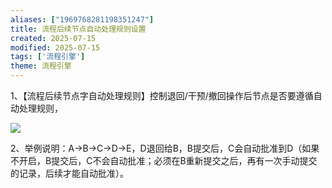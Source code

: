 ```yaml
---
aliases: ["1969768281198351247"]
title: 流程后续节点自动处理规则设置
created: 2025-07-15
modified: 2025-07-15
tags: ['流程引擎']
theme: 流程引擎
---
```


1、【流程后续节点字自动处理规则】控制退回/干预/撤回操作后节点是否要遵循自动处理规则，

![](b1012732b37682f1cb5eb73bc3c1a033.jpg)

2、举例说明：A->B->C->D->E，D退回给B，B提交后，C会自动批准到D（如果不开启，B提交后，C不会自动批准；必须在B重新提交之后，再有一次手动提交的记录，后续才能自动批准）。